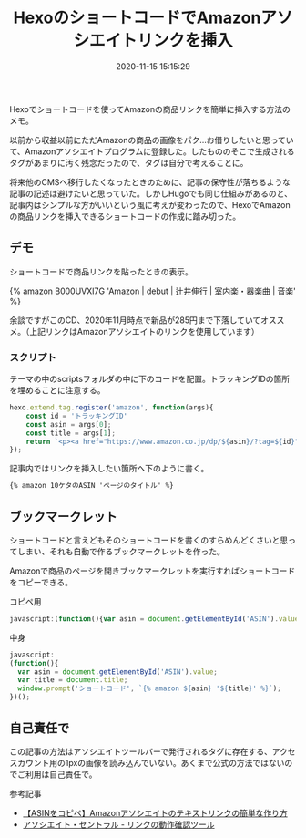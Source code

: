 ﻿---
title: HexoのショートコードでAmazonアソシエイトリンクを挿入
date: 2020-11-15 15:15:29
post_id: y7cfvk
categories:
  - Web
  - Hexo
tags:
  - JavaScript
---


Hexoでショートコードを使ってAmazonの商品リンクを簡単に挿入する方法のメモ。

<!-- more -->


以前から収益以前にただAmazonの商品の画像をパク...お借りしたいと思っていて、Amazonアソシエイトプログラムに登録した。したもののそこで生成されるタグがあまりに汚く残念だったので、タグは自分で考えることに。

将来他のCMSへ移行したくなったときのために、記事の保守性が落ちるような記事の記述は避けたいと思っていた。しかしHugoでも同じ仕組みがあるのと、記事内はシンプルな方がいいという風に考えが変わったので、HexoでAmazonの商品リンクを挿入できるショートコードの作成に踏み切った。



## デモ

ショートコードで商品リンクを貼ったときの表示。

{% amazon B000UVXI7G 'Amazon | debut | 辻井伸行 | 室内楽・器楽曲 | 音楽' %}

余談ですがこのCD、2020年11月時点で新品が285円まで下落していてオススメ。（上記リンクはAmazonアソシエイトのリンクを使用しています）



### スクリプト

テーマの中のscriptsフォルダの中に下のコードを配置。トラッキングIDの箇所を埋めることに注意する。

```javascript
hexo.extend.tag.register('amazon', function(args){
    const id = 'トラッキングID'
    const asin = args[0];
    const title = args[1];
    return `<p><a href="https://www.amazon.co.jp/dp/${asin}/?tag=${id}"><img src="https://m.media-amazon.com/images/P/${asin}.jpg" alt="${title}" width="400"><br>${title}</a></p>`  
});
```

記事内ではリンクを挿入したい箇所へ下のように書く。

```markdown
{% amazon 10ケタのASIN 'ページのタイトル' %}
```


## ブックマークレット

ショートコードと言えどもそのショートコードを書くのすらめんどくさいと思ってしまい、それも自動で作るブックマークレットを作った。

Amazonで商品のページを開きブックマークレットを実行すればショートコードをコピーできる。

コピペ用

```javascript
javascript:(function(){var asin = document.getElementById('ASIN').value;var title = document.title;window.prompt('ショートコード', `{% amazon ${asin} '${title}' %}`);})();
```

中身

```javascript
javascript:
(function(){
  var asin = document.getElementById('ASIN').value;
  var title = document.title;
  window.prompt('ショートコード', `{% amazon ${asin} '${title}' %}`);
})();
```


## 自己責任で

この記事の方法はアソシエイトツールバーで発行されるタグに存在する、アクセスカウント用の1pxの画像を読み込んでいない。あくまで公式の方法ではないのでご利用は自己責任で。

参考記事

- [【ASINをコピペ】Amazonアソシエイトのテキストリンクの簡単な作り方](https://omocam.net/easy-associate-text-link/)
- [アソシエイト・セントラル - リンクの動作確認ツール](https://affiliate.amazon.co.jp/home/tools/linkchecker)
